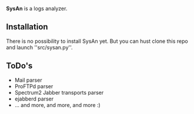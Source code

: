 **SysAn** is a logs analyzer.

## Installation
There is no possibility to install SysAn yet. But you can hust clone this repo and launch ''src/sysan.py''.

## ToDo's

* Mail parser
* ProFTPd parser
* Spectrum2 Jabber transports parser
* ejabberd parser
* ... and more, and more, and more :)